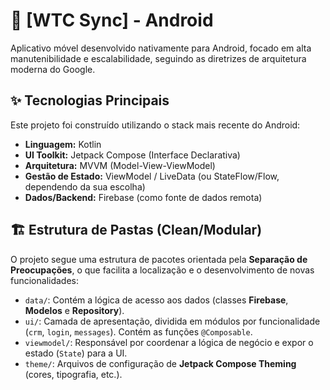 # 🚀 [WTC Sync] - Android

Aplicativo móvel desenvolvido nativamente para Android, focado em alta manutenibilidade e escalabilidade, seguindo as diretrizes de arquitetura moderna do Google.

## ✨ Tecnologias Principais

Este projeto foi construído utilizando o stack mais recente do Android:

* **Linguagem:** Kotlin
* **UI Toolkit:** Jetpack Compose (Interface Declarativa)
* **Arquitetura:** MVVM (Model-View-ViewModel)
* **Gestão de Estado:** ViewModel / LiveData (ou StateFlow/Flow, dependendo da sua escolha)
* **Dados/Backend:** Firebase (como fonte de dados remota)

## 🏗️ Estrutura de Pastas (Clean/Modular)

O projeto segue uma estrutura de pacotes orientada pela **Separação de Preocupações**, o que facilita a localização e o desenvolvimento de novas funcionalidades:

* `data/`: Contém a lógica de acesso aos dados (classes **Firebase**, **Modelos** e **Repository**).
* `ui/`: Camada de apresentação, dividida em módulos por funcionalidade (`crm`, `login`, `messages`). Contém as funções `@Composable`.
* `viewmodel/`: Responsável por coordenar a lógica de negócio e expor o estado (`State`) para a UI.
* `theme/`: Arquivos de configuração de **Jetpack Compose Theming** (cores, tipografia, etc.).
